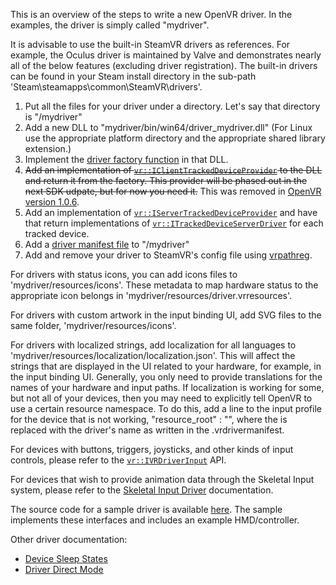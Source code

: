 This is an overview of the steps to write a new OpenVR driver. In the examples, the driver is simply called "mydriver".

It is advisable to use the built-in SteamVR drivers as references. For example, the Oculus driver is maintained by Valve and demonstrates nearly all of the below features (excluding driver registration). The built-in drivers can be found in your Steam install directory in the sub-path 'Steam\steamapps\common\SteamVR\drivers'.

1. Put all the files for your driver under a directory. Let's say that directory is "<install dir>/mydriver"
2. Add a new DLL to "mydriver/bin/win64/driver_mydriver.dll" (For Linux use the appropriate platform directory and the appropriate shared library extension.)
3. Implement the [driver factory function](https://github.com/ValveSoftware/openvr/wiki/Driver-Factory-Function) in that DLL.
4. ~~Add an implementation of [`vr::IClientTrackedDeviceProvider`](https://github.com/ValveSoftware/openvr/wiki/IClientTrackedDeviceProvider_Overview) to the DLL and return it from the factory. This provider will be phased out in the next SDK udpate, but for now you need it.~~ This was removed in [OpenVR version 1.0.6](https://github.com/ValveSoftware/openvr/commit/70acfe9262290ddb789588a7390e5fc60bb20080#diff-614ced34b3fbb27d875cdae21a8a16e6).
5. Add an implementation of [`vr::IServerTrackedDeviceProvider`](https://github.com/ValveSoftware/openvr/wiki/IServerTrackedDeviceProvider_Overview) and have that return implementations of [`vr::ITrackedDeviceServerDriver`](https://github.com/ValveSoftware/openvr/wiki/vr::ITrackedDeviceServerDriver-Overview) for each tracked device.
6. Add a [driver manifest file](https://github.com/ValveSoftware/openvr/wiki/DriverManifest) to "<installdir>/mydriver"
7. Add and remove your driver to SteamVR's config file using [vrpathreg](https://github.com/ValveSoftware/openvr/wiki/Local-Driver-Registration).

For drivers with status icons, you can add icons files to 'mydriver/resources/icons'. These metadata to map hardware status to the appropriate icon belongs in 'mydriver/resources/driver.vrresources'.

For drivers with custom artwork in the input binding UI, add SVG files to the same folder, 'mydriver/resources/icons'.

For drivers with localized strings, add localization for all languages to 'mydriver/resources/localization/localization.json'. This will affect the strings that are displayed in the UI related to your hardware, for example, in the input binding UI. Generally, you only need to provide translations for the names of your hardware and input paths. If localization is working for some, but not all of your devices, then you may need to explicitly tell OpenVR to use a certain resource namespace. To do this, add a line to the input profile for the device that is not working, "resource_root" : "<root name>", where the <root name> is replaced with the driver's name as written in the .vrdrivermanifest. 

For devices with buttons, triggers, joysticks, and other kinds of input controls, please refer to the [`vr::IVRDriverInput`](https://github.com/ValveSoftware/openvr/wiki/IVRDriverInput-Overview) API.

For devices that wish to provide animation data through the Skeletal Input system, please refer to the [Skeletal Input Driver](https://github.com/ValveSoftware/openvr/wiki/Creating-a-Skeletal-Input-Driver) documentation.

The source code for a sample driver is available [here](https://github.com/ValveSoftware/openvr/tree/master/samples/driver_sample). The sample implements these interfaces and includes an example HMD/controller.

Other driver documentation:
* [Device Sleep States](https://github.com/ValveSoftware/openvr/wiki/Device-sleep-states)
* [Driver Direct Mode](https://github.com/ValveSoftware/openvr/wiki/Driver-direct-mode)


